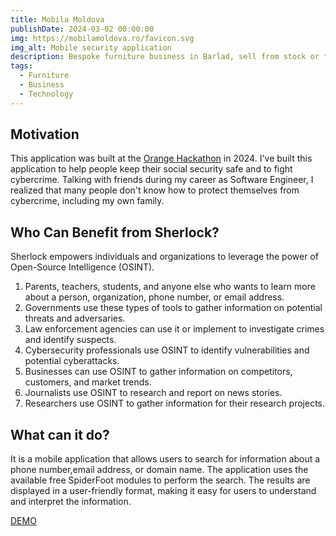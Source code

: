 ```yaml
---
title: Mobila Moldova
publishDate: 2024-03-02 00:00:00
img: https://mobilamoldova.ro/favicon.svg
img_alt: Mobile security application
description: Bespoke furniture business in Barlad, sell from stock or to order, kitchen furniture, bedroom furniture, living room furniture, upholstered beds and sofas.
tags:
  - Furniture
  - Business
  - Technology
---
```


## Motivation
This application was built at the [Orange Hackathon](https://www.orange.com/) in 2024.
I've built this application to help people keep their social security safe and to fight cybercrime.
Talking with friends during my career as Software Engineer, I realized that many people don't know how to protect themselves from cybercrime, including my own family.


## Who Can Benefit from Sherlock?
Sherlock empowers individuals and organizations to leverage the power of Open-Source Intelligence (OSINT).


1. Parents, teachers, students, and anyone else who wants to learn more about a person, organization, phone number, or email address.
2. Governments use these types of tools to gather information on potential threats and adversaries.
3. Law enforcement agencies can use it or implement to investigate crimes and identify suspects.
4. Cybersecurity professionals use OSINT to identify vulnerabilities and potential cyberattacks.
5. Businesses can use OSINT to gather information on competitors, customers, and market trends.
6. Journalists use OSINT to research and report on news stories.
7. Researchers use OSINT to gather information for their research projects.

## What can it do?
It is a mobile application that allows users to search for information about a phone number,email address, or domain name.
The application uses the available free SpiderFoot modules to perform the search.
The results are displayed in a user-friendly format, making it easy for users to understand and interpret the information.


[DEMO](https://mobilamoldova.ro)